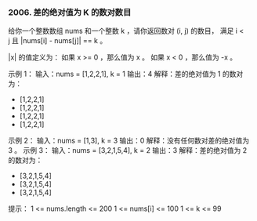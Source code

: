 ### 2006. 差的绝对值为 K 的数对数目

给你一个整数数组 nums 和一个整数 k ，请你返回数对 (i, j) 的数目，
满足 i < j 且 |nums[i] - nums[j]| == k 。

|x| 的值定义为：
如果 x >= 0 ，那么值为 x 。
如果 x < 0 ，那么值为 -x 。
 

示例 1：
输入：nums = [1,2,2,1], k = 1
输出：4
解释：差的绝对值为 1 的数对为：
- [1,2,2,1]
- [1,2,2,1]
- [1,2,2,1]
- [1,2,2,1]

示例 2：
输入：nums = [1,3], k = 3
输出：0
解释：没有任何数对差的绝对值为 3 。
示例 3：
输入：nums = [3,2,1,5,4], k = 2
输出：3
解释：差的绝对值为 2 的数对为：
- [3,2,1,5,4]
- [3,2,1,5,4]
- [3,2,1,5,4]
 

提示：
1 <= nums.length <= 200
1 <= nums[i] <= 100
1 <= k <= 99
